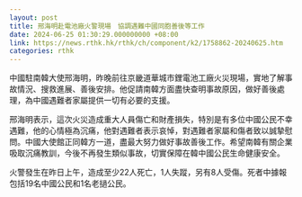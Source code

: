 ```yaml
---
layout: post
title: 邢海明赴電池廠火警現場　協調遇難中國同胞善後等工作
date: 2024-06-25 01:30:29.000000000 +08:00
link: https://news.rthk.hk/rthk/ch/component/k2/1758862-20240625.htm
categories: rthk
---
```


中國駐南韓大使邢海明，昨晚前往京畿道華城市鋰電池工廠火災現場，實地了解事故情況、搜救進展、善後安排。他促請南韓方面盡快查明事故原因，做好善後處理，為中國遇難者家屬提供一切有必要的支援。

邢海明表示，這次火災造成重大人員傷亡和財產損失，特別是有多位中國公民不幸遇難，他的心情極為沉痛，他對遇難者表示哀悼，對遇難者家屬和傷者致以誠摯慰問。中國大使館正同韓方一道，盡最大努力做好事故善後工作。希望南韓有關企業吸取沉痛教訓，今後不再發生類似事故，切實保障在韓中國公民生命健康安全。

火警發生在昨日上午，造成至少22人死亡，1人失蹤，另有8人受傷。死者中據報包括19名中國公民和1名老撾公民。
